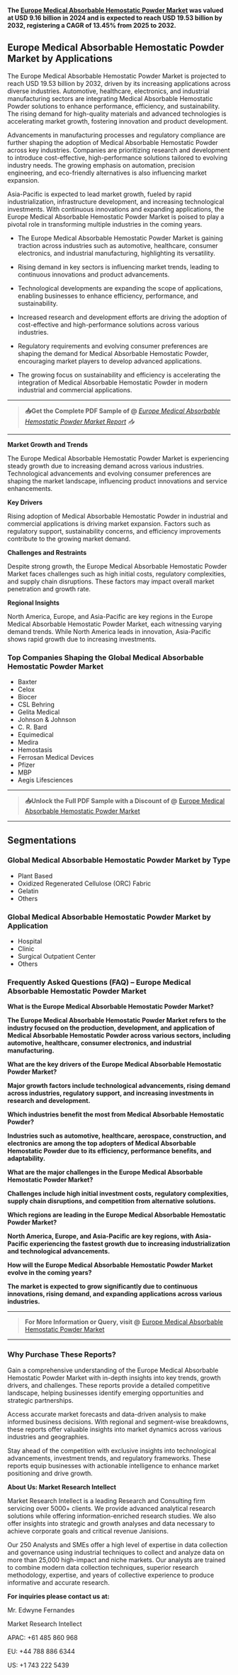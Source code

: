<p><strong>The <a href="https://www.marketresearchintellect.com/download-sample/?rid=1062101&amp;utm_source=Pulse-April-Europe&amp;utm_medium=852">Europe Medical Absorbable Hemostatic Powder Market</a> was valued at USD 9.16 billion in 2024 and is expected to reach USD 19.53 billion by 2032, registering a CAGR of 13.45% from 2025 to 2032.</strong></p><h2>Europe Medical Absorbable Hemostatic Powder Market by Applications&nbsp;</h2><p><p>The Europe Medical Absorbable Hemostatic Powder Market is projected to reach USD 19.53 billion by 2032, driven by its increasing applications across diverse industries. Automotive, healthcare, electronics, and industrial manufacturing sectors are integrating Medical Absorbable Hemostatic Powder solutions to enhance performance, efficiency, and sustainability. The rising demand for high-quality materials and advanced technologies is accelerating market growth, fostering innovation and product development.</p><p>Advancements in manufacturing processes and regulatory compliance are further shaping the adoption of Medical Absorbable Hemostatic Powder across key industries. Companies are prioritizing research and development to introduce cost-effective, high-performance solutions tailored to evolving industry needs. The growing emphasis on automation, precision engineering, and eco-friendly alternatives is also influencing market expansion.</p><p>Asia-Pacific is expected to lead market growth, fueled by rapid industrialization, infrastructure development, and increasing technological investments. With continuous innovations and expanding applications, the Europe Medical Absorbable Hemostatic Powder Market is poised to play a pivotal role in transforming multiple industries in the coming years.</p></p><ul><li><p>The Europe Medical Absorbable Hemostatic Powder Market is gaining traction across industries such as automotive, healthcare, consumer electronics, and industrial manufacturing, highlighting its versatility.</p></li><li><p>Rising demand in key sectors is influencing market trends, leading to continuous innovations and product advancements.</p></li><li><p>Technological developments are expanding the scope of applications, enabling businesses to enhance efficiency, performance, and sustainability.</p></li><li><p>Increased research and development efforts are driving the adoption of cost-effective and high-performance solutions across various industries.</p></li><li><p>Regulatory requirements and evolving consumer preferences are shaping the demand for Medical Absorbable Hemostatic Powder, encouraging market players to develop advanced applications.</p></li><li><p>The growing focus on sustainability and efficiency is accelerating the integration of Medical Absorbable Hemostatic Powder in modern industrial and commercial applications.</p></li></ul><hr /><blockquote><p><strong><span class="font-[700]">📥Get the Complete PDF Sample of @ </span></strong><em><span class="font-[700]"><a href="https://www.marketresearchintellect.com/download-sample/?rid=1062101&amp;utm_source=Pulse-April-Europe&amp;utm_medium=852" target="_blank" data-tracking-control-name="article-ssr-frontend-pulse_little-text-block" data-tracking-will-navigate="" data-test-link="">Europe Medical Absorbable Hemostatic Powder Market Report</a>&nbsp;📥</span></em></p></blockquote><hr /><p class="" data-start="77" data-end="360"><strong data-start="77" data-end="105">Market Growth and Trends</strong></p><p class="" data-start="77" data-end="360">The Europe Medical Absorbable Hemostatic Powder Market is experiencing steady growth due to increasing demand across various industries. Technological advancements and evolving consumer preferences are shaping the market landscape, influencing product innovations and service enhancements.</p><p class="" data-start="362" data-end="606"><strong data-start="362" data-end="377">Key Drivers</strong></p><p class="" data-start="362" data-end="606">Rising adoption of Medical Absorbable Hemostatic Powder in industrial and commercial applications is driving market expansion. Factors such as regulatory support, sustainability concerns, and efficiency improvements contribute to the growing market demand.</p><p class="" data-start="608" data-end="849"><strong data-start="608" data-end="637">Challenges and Restraints</strong></p><p class="" data-start="608" data-end="849">Despite strong growth, the Europe Medical Absorbable Hemostatic Powder Market faces challenges such as high initial costs, regulatory complexities, and supply chain disruptions. These factors may impact overall market penetration and growth rate.</p><p class="" data-start="851" data-end="1095"><strong data-start="851" data-end="872">Regional Insights</strong></p><p class="" data-start="851" data-end="1095">North America, Europe, and Asia-Pacific are key regions in the Europe Medical Absorbable Hemostatic Powder Market, each witnessing varying demand trends. While North America leads in innovation, Asia-Pacific shows rapid growth due to increasing investments.</p><p><h3>Top Companies Shaping the Global Medical Absorbable Hemostatic Powder Market </h3><ul><li>Baxter</li><li>Celox</li><li>Biocer</li><li>CSL Behring</li><li>Gelita Medical</li><li>Johnson & Johnson</li><li>C. R. Bard</li><li>Equimedical</li><li>Medira</li><li>Hemostasis</li><li>Ferrosan Medical Devices</li><li>Pfizer</li><li>MBP</li><li>Aegis Lifesciences</li></ul></p><hr /><blockquote><p><strong>📥Unlock the Full PDF Sample with a Discount of @</strong> <a href="https://www.marketresearchintellect.com/ask-for-discount/?rid=1062101&amp;utm_source=Pulse-April-Europe&amp;utm_medium=852">Europe Medical Absorbable Hemostatic Powder Market</a></p></blockquote><hr /><p><h2>Segmentations</h2><h3>Global Medical Absorbable Hemostatic Powder Market by Type</h3><ul><li>Plant Based</li><li>Oxidized Regenerated Cellulose (ORC) Fabric</li><li>Gelatin</li><li>Others</li></ul><h3>Global Medical Absorbable Hemostatic Powder Market by Application</h3><ul><li>Hospital</li><li>Clinic</li><li>Surgical Outpatient Center</li><li>Others</li></ul></p><h3><strong>Frequently Asked Questions (FAQ) &ndash; Europe Medical Absorbable Hemostatic Powder Market</strong></h3><p><strong>What is the Europe Medical Absorbable Hemostatic Powder Market?</strong></p><p><strong>The Europe Medical Absorbable Hemostatic Powder Market refers to the industry focused on the production, development, and application of Medical Absorbable Hemostatic Powder across various sectors, including automotive, healthcare, consumer electronics, and industrial manufacturing.</strong></p><p><strong>What are the key drivers of the Europe Medical Absorbable Hemostatic Powder Market?</strong></p><p><strong>Major growth factors include technological advancements, rising demand across industries, regulatory support, and increasing investments in research and development.</strong></p><p><strong>Which industries benefit the most from Medical Absorbable Hemostatic Powder?</strong></p><p><strong>Industries such as automotive, healthcare, aerospace, construction, and electronics are among the top adopters of Medical Absorbable Hemostatic Powder due to its efficiency, performance benefits, and adaptability.</strong></p><p><strong>What are the major challenges in the Europe Medical Absorbable Hemostatic Powder Market?</strong></p><p><strong>Challenges include high initial investment costs, regulatory complexities, supply chain disruptions, and competition from alternative solutions.</strong></p><p><strong>Which regions are leading in the Europe Medical Absorbable Hemostatic Powder Market?</strong></p><p><strong>North America, Europe, and Asia-Pacific are key regions, with Asia-Pacific experiencing the fastest growth due to increasing industrialization and technological advancements.</strong></p><p><strong>How will the Europe Medical Absorbable Hemostatic Powder Market evolve in the coming years?</strong></p><p><strong>The market is expected to grow significantly due to continuous innovations, rising demand, and expanding applications across various industries.</strong></p><hr /><blockquote><p><span class="font-[700]"><strong>For More Information or Query, visit&nbsp;@</strong>&nbsp;</span><span class="font-[700]"><a href="https://www.marketresearchintellect.com/product/medical-absorbable-hemostatic-powder-market/?utm_source=Linkedin&utm_medium=852" target="_blank" data-tracking-control-name="article-ssr-frontend-pulse_little-text-block" data-tracking-will-navigate="" data-test-link="">Europe Medical Absorbable Hemostatic Powder Market</a></span></p></blockquote><hr /><h3><strong data-start="0" data-end="31">Why Purchase These Reports?</strong></h3><p class="" data-start="35" data-end="297">Gain a comprehensive understanding of the Europe Medical Absorbable Hemostatic Powder Market with in-depth insights into key trends, growth drivers, and challenges. These reports provide a detailed competitive landscape, helping businesses identify emerging opportunities and strategic partnerships.</p><p class="" data-start="299" data-end="540">Access accurate market forecasts and data-driven analysis to make informed business decisions. With regional and segment-wise breakdowns, these reports offer valuable insights into market dynamics across various industries and geographies.</p><p class="" data-start="542" data-end="784">Stay ahead of the competition with exclusive insights into technological advancements, investment trends, and regulatory frameworks. These reports equip businesses with actionable intelligence to enhance market positioning and drive growth.</p><p><strong><span class="font-[700]">About Us: Market Research Intellect</span></strong></p><p><span class="">Market Research Intellect is a leading Research and Consulting firm servicing over 5000+ clients. We provide advanced analytical research solutions while offering information-enriched research studies.&nbsp;</span>We also offer insights into strategic and growth analyses and data necessary to achieve corporate goals and critical revenue Janisions.</p><p><span class="">Our 250 Analysts and SMEs offer a high level of expertise in data collection and governance using industrial techniques to collect and analyze data on more than 25,000 high-impact and niche markets. Our analysts are trained to combine modern data collection techniques, superior research methodology, expertise, and years of collective experience to produce informative and accurate research.</span></p><p><strong>For inquiries please contact us at:</strong></p><p>Mr. Edwyne Fernandes</p><p>Market Research Intellect</p><p>APAC: +61 485 860 968</p><p>EU: +44 788 886 6344</p><p>US: +1 743 222 5439</p>